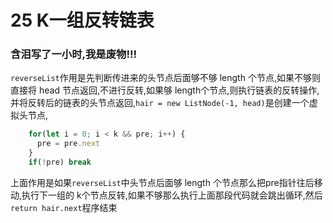 # 25 K一组反转链表

### 含泪写了一小时,我是废物!!!

`reverseList`作用是先判断传进来的头节点后面够不够 length 个节点,如果不够则直接将 head 节点返回,不进行反转,如果够 length个节点,则执行链表的反转操作,并将反转后的链表的头节点返回,`hair = new ListNode(-1, head)`是创建一个虚拟头节点,
```js
    for(let i = 0; i < k && pre; i++) {
      pre = pre.next
    }
    if(!pre) break
```
上面作用是如果`reverseList`中头节点后面够 length 个节点那么把pre指针往后移动,执行下一组的 k个节点反转,如果不够那么执行上面那段代码就会跳出循环,然后`return hair.next`程序结束